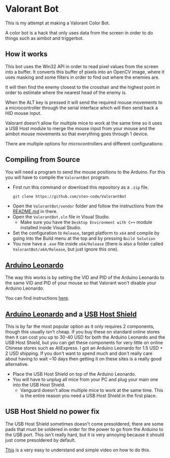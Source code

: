 # Valorant Bot

This is my attempt at making a Valorant Color Bot.

A color bot is a hack that only uses data from the screen in order to do things such as aimbot and triggerbot.

## How it works

This bot uses the Win32 API in order to read pixel values from the screen into a buffer. It converts this buffer of pixels into an OpenCV image, where it uses masking and some filters in order to find out where the enemies are.

It will then find the enemy closest to the crosshair and the highest point in order to estimate where the nearest head of the enemy is.

When the ALT key is pressed it will send the required mouse movements to a microcontroller through the serial interface which will then send back a HID mouse input.

Valorant doesn't allow for multiple mice to work at the same time so it uses a USB Host module to merge the mouse input from your mouse and the aimbot mouse movements so that everything goes through 1 device.

There are multiple options for microcontrollers and different configurations:

## Compiling from Source

You will need a program to send the mouse positions to the Arduino. For this you will have to compile the `ValorantBot` program.


- First run this command or download this repository as a `.zip` file.
    ```bash
    git clone https://github.com/sten-code/ValorantBot
    ```
- Open the `ValorantBot/vendor` folder and follow the instructions from the [README.md](https://github.com/sten-code/ValorantBot/tree/master/ValorantBot/vendor) in there.
- Open the `ValorantBot.sln` file in Visual Studio.
    - Make sure you have the `Desktop Environment with C++` module installed inside Visual Studio.
- Set the configuration to `Release`, target platform to `x64` and compile by going into the Build menu at the top and by pressing `Build Solution`
- You now have a `.exe` file inside `x64/Release` (there is also a folder called `ValorantBot/x64/Release`, but just ignore this one).

## [Arduino Leonardo](https://store.arduino.cc/products/arduino-leonardo-with-headers)

The way this works is by setting the VID and PID of the Arduino Leonardo to the same VID and PID of your mouse so that Valorant won't disable your Arduino Leonardo.

You can find instructions [here](https://github.com/sten-code/ValorantBot/tree/master/Microcontrollers/Arduino%20Leonardo).

## [Arduino Leonardo](https://store.arduino.cc/products/arduino-leonardo-with-headers) and a [USB Host Shield](https://github.com/felis/USB_Host_Shield_2.0)

This is by far the most popular option as it only requires 2 components, though this usually isn't cheap. If you buy these on standard online stores then it can cost you up to 30-40 USD for both the Arduino Leonardo and the USB Host Shield, but you can get these components for very little on online Chinese stores such as AliExpress. I got an Arduino Leonardo for 1.5 USD + 2 USD shipping. If you don't want to spend much and don't really care about having to wait ~10 days then getting it on these sites is a really good alternative.

- Place the USB Host Shield on top of the Arduino Leonardo.
- You will have to unplug all mice from your PC and plug your main one into the USB Host Shield.
    - Vanguard doesn't allow multiple mice to work at the same time. This is the entire reason you need a USB Host Shield in the first place.

## USB Host Shield no power fix

The USB Host Shield sometimes doesn't come presoldered, there are some pads that must be soldered in order for the power to go from the Arduino to the USB port. This isn't really hard, but it is very annoying because it should just come presoldered by default.

[This](https://www.youtube.com/watch?v=1dxwU87GQVM&t=40s) is a very easy to understand and simple video on how to do this.
